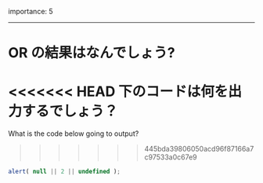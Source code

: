 importance: 5

---

# OR の結果はなんでしょう?

<<<<<<< HEAD
下のコードは何を出力するでしょう？
=======
What is the code below going to output?
>>>>>>> 445bda39806050acd96f87166a7c97533a0c67e9

```js
alert( null || 2 || undefined );
```
